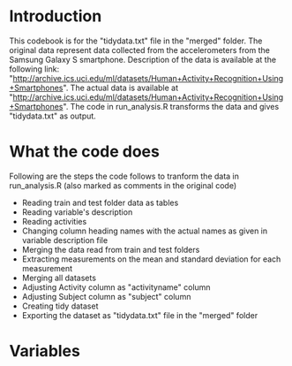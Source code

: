 # Introduction
This codebook is for the "tidydata.txt" file in the "merged" folder. The original data represent data collected from the accelerometers from the Samsung Galaxy S smartphone. Description of the data is available at the following link: "http://archive.ics.uci.edu/ml/datasets/Human+Activity+Recognition+Using+Smartphones". The actual data is available at "http://archive.ics.uci.edu/ml/datasets/Human+Activity+Recognition+Using+Smartphones". The code in run_analysis.R transforms the data and gives "tidydata.txt" as output.

# What the code does
Following are the steps the code follows to tranform the data in run_analysis.R (also marked as comments in the original code)
- Reading train and test folder data as tables
- Reading variable's description
- Reading activities
- Changing column heading names with the actual names as given in variable description file
- Merging the data read from train and test folders
- Extracting measurements on the mean and standard deviation for each measurement
- Merging all datasets
- Adjusting Activity column as "activityname" column
- Adjusting Subject column as "subject" column
- Creating tidy dataset
- Exporting the dataset as "tidydata.txt" file in the "merged" folder

# Variables
